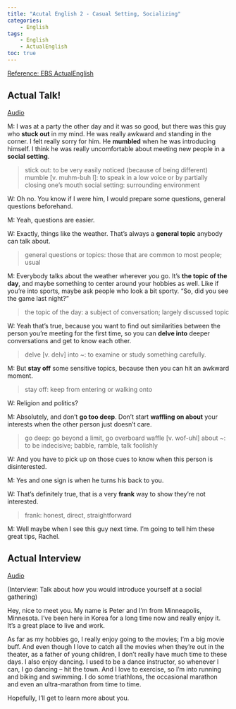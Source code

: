 ```yaml
---
title: "Acutal English 2 - Casual Setting, Socializing"
categories:
    - English
tags:
    - English
    - ActualEnglish
toc: true
---
```


[Reference: EBS ActualEnglish](http://home.ebse.co.kr/actualenglish/)

## Actual Talk!
[Audio](https://my.pcloud.com/publink/show?code=XZgwLx7Z4oDTp41rSyHGp9izH8mSsuxtG3L7)

M: I was at a party the other day and it was so good, but there was this guy who **stuck out** in my mind. He was really awkward and standing in the corner. I felt really sorry for him. He **mumbled** when he was introducing himself. I think he was really uncomfortable about meeting new people in a **social setting**.
> stick out: to be very easily noticed (because of being different)
> mumble [v. muhm-buh l]: to speak in a low voice or by partially closing one’s mouth
> social setting: surrounding environment

W: Oh no. You know if I were him, I would prepare some questions, general questions beforehand.

M: Yeah, questions are easier.

W: Exactly, things like the weather. That’s always a **general topic** anybody can talk about.
> general questions or topics: those that are common to most people; usual

M: Everybody talks about the weather wherever you go. It’s **the topic of the day**, and maybe something to center around your hobbies as well. Like if you’re into sports, maybe ask people who look a bit sporty. “So, did you see the game last night?”
> the topic of the day: a subject of conversation; largely discussed topic

W: Yeah that’s true, because you want to find out similarities between the person you’re meeting for the first time, so you can **delve into** deeper conversations and get to know each other.
> delve [v. delv] into ~: to examine or study something carefully.

M: But **stay off** some sensitive topics, because then you can hit an awkward moment.
> stay off: keep from entering or walking onto

W: Religion and politics?

M: Absolutely, and don’t **go too deep**. Don’t start **waffling on about** your interests when the other person just doesn’t care.
> go deep: go beyond a limit, go overboard
> waffle [v. wof-uhl] about ~: to be indecisive; babble, ramble, talk foolishly

W: And you have to pick up on those cues to know when this person is disinterested.

M: Yes and one sign is when he turns his back to you.

W: That’s definitely true, that is a very **frank** way to show they’re not interested.
> frank: honest, direct, straightforward

M: Well maybe when I see this guy next time. I’m going to tell him these great tips, Rachel.

## Actual Interview
[Audio](https://my.pcloud.com/publink/show?code=XZIwLx7ZrgCYDKOJ0cSTiF4xohmpeYQH2hTk)

(Interview: Talk about how you would introduce yourself at a social gathering)

Hey, nice to meet you. My name is Peter and I’m from Minneapolis, Minnesota. I’ve been here in Korea for a long time now and really enjoy it. It’s a great place to live and work.

As far as my hobbies go, I really enjoy going to the movies; I’m a big movie buff. And even though I love to catch all the movies when they’re out in the theater, as a father of young children, I don’t really have much time to these days. I also enjoy dancing. I used to be a dance instructor, so whenever I can, I go dancing – hit the town. And I love to exercise, so I’m into running and biking and swimming. I do some triathlons, the occasional marathon and even an ultra-marathon from time to time.

Hopefully, I’ll get to learn more about you.
